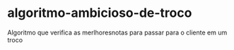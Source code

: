 # algoritmo-ambicioso-de-troco
Algoritmo que verifica as merlhoresnotas para passar para o cliente em um troco
